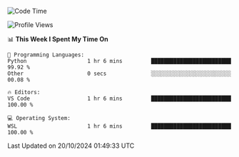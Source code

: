 <!--START_SECTION:waka-->
![Code Time](http://img.shields.io/badge/Code%20Time-731%20hrs%2053%20mins-blue)

![Profile Views](http://img.shields.io/badge/Profile%20Views-2-blue)

📊 **This Week I Spent My Time On** 

```text
💬 Programming Languages: 
Python                   1 hr 6 mins         █████████████████████████   99.92 % 
Other                    0 secs              ░░░░░░░░░░░░░░░░░░░░░░░░░   00.08 % 

🔥 Editors: 
VS Code                  1 hr 6 mins         █████████████████████████   100.00 % 

💻 Operating System: 
WSL                      1 hr 6 mins         █████████████████████████   100.00 % 
```


 Last Updated on 20/10/2024 01:49:33 UTC
<!--END_SECTION:waka-->
